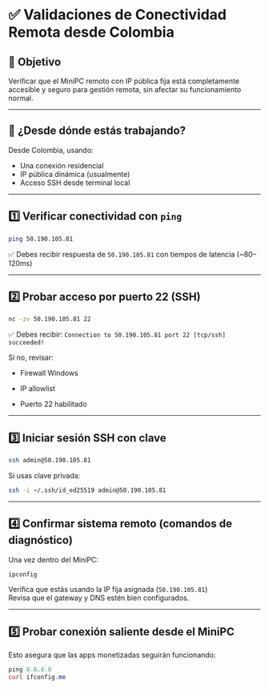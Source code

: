 # ✅ Validaciones de Conectividad Remota desde Colombia

## 🎯 Objetivo
Verificar que el MiniPC remoto con IP pública fija está completamente accesible y seguro para gestión remota, sin afectar su funcionamiento normal.

---

## 🧭 ¿Desde dónde estás trabajando?

Desde Colombia, usando:

- Una conexión residencial
- IP pública dinámica (usualmente)
- Acceso SSH desde terminal local

---

## 1️⃣ Verificar conectividad con `ping`

```bash
ping 50.190.105.81
```

✅ Debes recibir respuesta de `50.190.105.81` con tiempos de latencia (~80–120ms)

* * *

2️⃣ Probar acceso por puerto 22 (SSH)
-------------------------------------

```bash
nc -zv 50.190.105.81 22
```

✅ Debes recibir: `Connection to 50.190.105.81 port 22 [tcp/ssh] succeeded!`

Si no, revisar:

*   Firewall Windows
    
*   IP allowlist
    
*   Puerto 22 habilitado
    

* * *

3️⃣ Iniciar sesión SSH con clave
--------------------------------

```bash
ssh admin@50.190.105.81
```

Si usas clave privada:

```bash
ssh -i ~/.ssh/id_ed25519 admin@50.190.105.81
```

* * *

4️⃣ Confirmar sistema remoto (comandos de diagnóstico)
------------------------------------------------------

Una vez dentro del MiniPC:

```powershell
ipconfig
```

Verifica que estás usando la IP fija asignada (`50.190.105.81`)  
Revisa que el gateway y DNS estén bien configurados.

* * *

5️⃣ Probar conexión saliente desde el MiniPC
--------------------------------------------

Esto asegura que las apps monetizadas seguirán funcionando:

```powershell
ping 8.8.8.8
curl ifconfig.me
```
